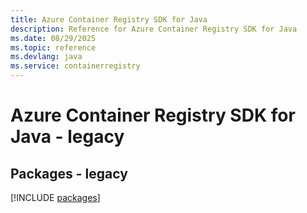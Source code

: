```yaml
---
title: Azure Container Registry SDK for Java
description: Reference for Azure Container Registry SDK for Java
ms.date: 08/29/2025
ms.topic: reference
ms.devlang: java
ms.service: containerregistry
---
```

# Azure Container Registry SDK for Java - legacy
## Packages - legacy
[!INCLUDE [packages](container-registry-index.md)]